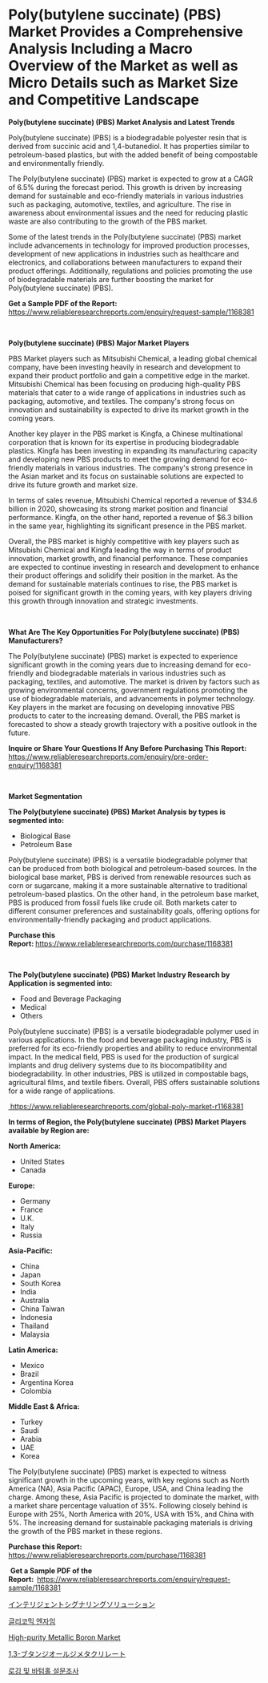 <p><h1>Poly(butylene succinate) (PBS) Market Provides a Comprehensive Analysis Including a Macro Overview of the Market as well as Micro Details such as Market Size and Competitive Landscape</h1></p><p><strong>Poly(butylene succinate) (PBS) Market Analysis and Latest Trends</strong></p>
<p><p>Poly(butylene succinate) (PBS) is a biodegradable polyester resin that is derived from succinic acid and 1,4-butanediol. It has properties similar to petroleum-based plastics, but with the added benefit of being compostable and environmentally friendly.</p><p>The Poly(butylene succinate) (PBS) market is expected to grow at a CAGR of 6.5% during the forecast period. This growth is driven by increasing demand for sustainable and eco-friendly materials in various industries such as packaging, automotive, textiles, and agriculture. The rise in awareness about environmental issues and the need for reducing plastic waste are also contributing to the growth of the PBS market.</p><p>Some of the latest trends in the Poly(butylene succinate) (PBS) market include advancements in technology for improved production processes, development of new applications in industries such as healthcare and electronics, and collaborations between manufacturers to expand their product offerings. Additionally, regulations and policies promoting the use of biodegradable materials are further boosting the market for Poly(butylene succinate) (PBS).</p></p>
<p><strong>Get a Sample PDF of the Report:&nbsp;</strong> <a href="https://www.reliableresearchreports.com/enquiry/request-sample/1168381">https://www.reliableresearchreports.com/enquiry/request-sample/1168381</a></p>
<p>&nbsp;</p>
<p><strong>Poly(butylene succinate) (PBS) Major Market Players</strong></p>
<p><p>PBS Market players such as Mitsubishi Chemical, a leading global chemical company, have been investing heavily in research and development to expand their product portfolio and gain a competitive edge in the market. Mitsubishi Chemical has been focusing on producing high-quality PBS materials that cater to a wide range of applications in industries such as packaging, automotive, and textiles. The company's strong focus on innovation and sustainability is expected to drive its market growth in the coming years.</p><p>Another key player in the PBS market is Kingfa, a Chinese multinational corporation that is known for its expertise in producing biodegradable plastics. Kingfa has been investing in expanding its manufacturing capacity and developing new PBS products to meet the growing demand for eco-friendly materials in various industries. The company's strong presence in the Asian market and its focus on sustainable solutions are expected to drive its future growth and market size.</p><p>In terms of sales revenue, Mitsubishi Chemical reported a revenue of $34.6 billion in 2020, showcasing its strong market position and financial performance. Kingfa, on the other hand, reported a revenue of $6.3 billion in the same year, highlighting its significant presence in the PBS market.</p><p>Overall, the PBS market is highly competitive with key players such as Mitsubishi Chemical and Kingfa leading the way in terms of product innovation, market growth, and financial performance. These companies are expected to continue investing in research and development to enhance their product offerings and solidify their position in the market. As the demand for sustainable materials continues to rise, the PBS market is poised for significant growth in the coming years, with key players driving this growth through innovation and strategic investments.</p></p>
<p>&nbsp;</p>
<p><strong>What Are The Key Opportunities For Poly(butylene succinate) (PBS) Manufacturers?</strong></p>
<p><p>The Poly(butylene succinate) (PBS) market is expected to experience significant growth in the coming years due to increasing demand for eco-friendly and biodegradable materials in various industries such as packaging, textiles, and automotive. The market is driven by factors such as growing environmental concerns, government regulations promoting the use of biodegradable materials, and advancements in polymer technology. Key players in the market are focusing on developing innovative PBS products to cater to the increasing demand. Overall, the PBS market is forecasted to show a steady growth trajectory with a positive outlook in the future.</p></p>
<p><strong>Inquire or Share Your Questions If Any Before Purchasing This Report:</strong> <a href="https://www.reliableresearchreports.com/enquiry/pre-order-enquiry/1168381">https://www.reliableresearchreports.com/enquiry/pre-order-enquiry/1168381</a></p>
<p>&nbsp;</p>
<p><strong>Market Segmentation</strong></p>
<p><strong>The Poly(butylene succinate) (PBS) Market Analysis by types is segmented into:</strong></p>
<p><ul><li>Biological Base</li><li>Petroleum Base</li></ul></p>
<p><p>Poly(butylene succinate) (PBS) is a versatile biodegradable polymer that can be produced from both biological and petroleum-based sources. In the biological base market, PBS is derived from renewable resources such as corn or sugarcane, making it a more sustainable alternative to traditional petroleum-based plastics. On the other hand, in the petroleum base market, PBS is produced from fossil fuels like crude oil. Both markets cater to different consumer preferences and sustainability goals, offering options for environmentally-friendly packaging and product applications.</p></p>
<p><strong>Purchase this Report:&nbsp;</strong><a href="https://www.reliableresearchreports.com/purchase/1168381">https://www.reliableresearchreports.com/purchase/1168381</a></p>
<p>&nbsp;</p>
<p><strong>The Poly(butylene succinate) (PBS) Market Industry Research by Application is segmented into:</strong></p>
<p><ul><li>Food and Beverage Packaging</li><li>Medical</li><li>Others</li></ul></p>
<p><p>Poly(butylene succinate) (PBS) is a versatile biodegradable polymer used in various applications. In the food and beverage packaging industry, PBS is preferred for its eco-friendly properties and ability to reduce environmental impact. In the medical field, PBS is used for the production of surgical implants and drug delivery systems due to its biocompatibility and biodegradability. In other industries, PBS is utilized in compostable bags, agricultural films, and textile fibers. Overall, PBS offers sustainable solutions for a wide range of applications.</p></p>
<p><a href="https://www.reliableresearchreports.com/global-poly-market-r1168381">&nbsp;https://www.reliableresearchreports.com/global-poly-market-r1168381</a></p>
<p><strong>In terms of Region, the Poly(butylene succinate) (PBS) Market Players available by Region are:</strong></p>
<p>
    <p> <strong> North America: </strong>
        <ul>
            <li>United States</li>
            <li>Canada</li>
        </ul>
        </p> 
    <p> <strong> Europe: </strong>
        <ul>
            <li>Germany</li>
            <li>France</li>
            <li>U.K.</li>
            <li>Italy</li>
            <li>Russia</li>
        </ul>
        </p> 
    <p> <strong> Asia-Pacific: </strong>
        <ul>
            <li>China</li>
            <li>Japan</li>
            <li>South Korea</li>
            <li>India</li>
            <li>Australia</li>
            <li>China Taiwan</li>
            <li>Indonesia</li>
            <li>Thailand</li>
            <li>Malaysia</li>
        </ul>
        </p> 
    <p> <strong> Latin America: </strong>
        <ul>
            <li>Mexico</li>
            <li>Brazil</li>
            <li>Argentina Korea</li>
            <li>Colombia</li>
        </ul>
        </p> 
    <p> <strong> Middle East & Africa: </strong>
        <ul>
            <li>Turkey</li>
            <li>Saudi</li>
            <li>Arabia</li>
            <li>UAE</li>
            <li>Korea</li>
        </ul>
    </p>
    </p>
<p><p>The Poly(butylene succinate) (PBS) market is expected to witness significant growth in the upcoming years, with key regions such as North America (NA), Asia Pacific (APAC), Europe, USA, and China leading the charge. Among these, Asia Pacific is projected to dominate the market, with a market share percentage valuation of 35%. Following closely behind is Europe with 25%, North America with 20%, USA with 15%, and China with 5%. The increasing demand for sustainable packaging materials is driving the growth of the PBS market in these regions.</p></p>
<p><strong>Purchase this Report: </strong><a href="https://www.reliableresearchreports.com/purchase/1168381">https://www.reliableresearchreports.com/purchase/1168381</a></p>
<p>&nbsp;<strong>Get a Sample PDF of the Report:&nbsp;&nbsp;</strong><a href="https://www.reliableresearchreports.com/enquiry/request-sample/1168381">https://www.reliableresearchreports.com/enquiry/request-sample/1168381</a></p>
<p><strong></strong></p>
<p><p><a href="https://medium.com/@bobbieratke2023/%E3%82%A4%E3%83%B3%E3%83%86%E3%83%AA%E3%82%B8%E3%82%A7%E3%83%B3%E3%83%88%E3%82%B7%E3%82%B0%E3%83%8A%E3%83%AA%E3%83%B3%E3%82%B0%E3%82%BD%E3%83%AA%E3%83%A5%E3%83%BC%E3%82%B7%E3%83%A7%E3%83%B3%E5%B8%82%E5%A0%B4%E3%81%AE%E8%A6%8F%E6%A8%A1%E3%81%A8%E3%82%B7%E3%82%A7%E3%82%A2%E5%88%86%E6%9E%90-%E6%88%90%E9%95%B7%E3%83%88%E3%83%AC%E3%83%B3%E3%83%89%E3%81%A8%E4%BA%88%E6%B8%AC2024%E5%B9%B4-2031%E5%B9%B4-7bc5d6b2840b">インテリジェントシグナリングソリューション</a></p><p><a href="https://medium.com/@elod.85/%EA%B8%80%EB%9D%BC%EC%9D%B4%EC%BD%94%EB%AF%B9-%ED%9A%A8%EC%86%8C-%EC%8B%9C%EC%9E%A5-%EB%B3%B4%EA%B3%A0%EC%84%9C-%EC%A0%9C%ED%92%88-%EC%9C%A0%ED%98%95-%EA%B8%80%EB%A6%AC%EC%BD%94%EC%8B%9C%EB%8B%A4%EC%95%84%EC%A0%9C-%EB%B0%8F-%EB%89%B4%EB%9D%BC%EB%AF%B8%EB%8B%A4%EC%95%84%EC%A0%9C-%EA%B8%80%EB%A6%AC%EC%BD%94%EC%8B%A4%ED%8A%B8%EB%9E%9C%EC%8A%A4%ED%8D%BC%EB%9D%BC%EC%A0%9C-%EB%B0%8F-%EC%8B%9C%EC%95%8C%EB%A6%AC%ED%8A%B8%EB%9E%9C%EC%8A%A4%ED%8D%BC%EB%9D%BC%EC%A0%9C-%EC%B5%9C%EC%A2%85-%EC%82%AC%EC%9A%A9-%EC%8B%A0%EC%95%BD-%EB%B0%9C%EA%B2%AC-%EB%B0%8F-%EA%B0%9C%EB%B0%9C-%EC%A7%88%EB%B3%91-%EC%A7%84%EB%8B%A8-%EA%B8%B0%ED%83%80-%EC%9D%91%EC%9A%A9-aea3bde0fdff">글리코믹 엔자임</a></p><p><a href="https://github.com/btwcqfvq34/Market-Research-Report-List-1/blob/main/high-purity-metallic-boron-market.md">High-purity Metallic Boron Market</a></p><p><a href="https://medium.com/@loganchynna/%EF%BC%91-%EF%BC%93-%E3%83%96%E3%82%BF%E3%83%B3%E3%82%B8%E3%82%AA%E3%83%BC%E3%83%AB%E3%82%B8%E3%83%A1%E3%82%BF%E3%82%AF%E3%83%AA%E3%83%AC%E3%83%BC%E3%83%88%E5%B8%82%E5%A0%B4%E3%81%AF-2024%E5%B9%B4%E3%81%8B%E3%82%892031%E5%B9%B4%E3%81%BE%E3%81%A7%E3%81%AE%E6%88%90%E9%95%B7%E5%B1%95%E6%9C%9B%E3%82%92%E7%A4%BA%E3%81%97%E3%81%A6%E3%81%8A%E3%82%8A-%E5%B8%82%E5%A0%B4%E3%81%AE%E3%83%88%E3%83%AC%E3%83%B3%E3%83%89%E5%88%86%E6%9E%90%E3%81%AB%E3%82%88%E3%82%8A-%E3%82%A2%E3%83%97%E3%83%AA%E3%82%B1%E3%83%BC%E3%82%B7%E3%83%A7%E3%83%B3-%E5%9C%B0%E5%9F%9F%E3%81%AE%E8%A6%8B%E9%80%9A%E3%81%97-%E5%8F%8E%E7%9B%8A%E3%81%AB%E9%96%A2%E3%81%97%E3%81%A6%EF%BC%96-%EF%BC%92-%E3%81%AE%E5%B9%B4%E9%96%93%E6%88%90%E9%95%B7%E7%8E%87%E3%81%A7%E6%8E%A8%E7%A7%BB%E3%81%99%E3%82%8B%E8%A6%8B-639247082d7e">1,3-ブタンジオールジメタクリレート</a></p><p><a href="https://medium.com/@axintepreda1/%EC%A0%9C%ED%92%88-%EC%9C%A0%ED%98%95-%EB%9D%BC%EC%9D%B4%ED%8A%B8-%EC%9D%B8%ED%84%B0%EB%B2%A4%EC%85%98-%EB%AF%B8%EB%94%94%EC%97%84-%EC%9D%B8%ED%84%B0%EB%B2%A4%EC%85%98-%ED%97%A4%EB%B9%84-%EC%9D%B8%ED%84%B0%EB%B2%A4%EC%85%98-%EC%B5%9C%EC%A2%85-%EC%82%AC%EC%9A%A9-%EC%82%B0%EC%97%85-%EC%97%90%EB%84%88%EC%A7%80-%EB%86%8D%EC%97%85-%EB%B0%8F-%EC%A7%80%EC%97%AD%EB%B3%84-%EB%A1%9C%EA%B9%85-%EB%B0%8F-%EB%95%9C-%EA%B5%AC%EB%A9%8D-%EC%A1%B0%EC%82%AC-%EC%8B%9C%EC%9E%A5-%EB%B3%B4%EA%B3%A0%EC%84%9C-2024-2031-4f730f4f721d">로깅 및 바텀홀 설문조사</a></p></p>